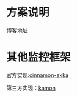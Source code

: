 # 方案说明

[博客地址](https://www.cnblogs.com/gabry/p/9543990.html)

# 其他监控框架
官方实现:[cinnamon-akka](https://developer.lightbend.com/docs/monitoring/2.3.x/instrumentations/akka/akka.html)

第三方实现：[kamon](https://kamon.io)